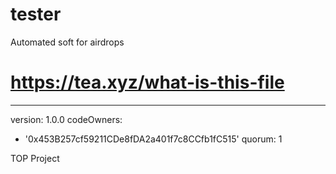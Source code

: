 # tester
Automated soft for airdrops

# https://tea.xyz/what-is-this-file
---
version: 1.0.0
codeOwners:
  - '0x453B257cf59211CDe8fDA2a401f7c8CCfb1fC515'
quorum: 1

TOP Project
